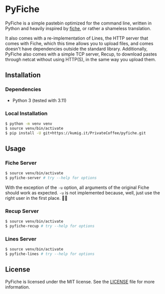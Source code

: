 # PyFiche

PyFiche is a simple pastebin optimized for the command line, written in Python
and heavily inspired by [fiche](https://github.com/solusipse/fiche/), or rather
a shameless translation.

It also comes with a re-implementation of Lines, the HTTP server that comes
with Fiche, which this time allows you to upload files, and comes doesn't have
dependencies outside the standard library. Additionally, PyFiche also comes 
with a simple TCP server, Recup, to download pastes through netcat without 
using HTTP(S), in the same way you upload them.

## Installation

### Dependencies

* Python 3 (tested with 3.11)

### Local Installation

```bash
$ python -m venv venv
$ source venv/bin/activate
$ pip install -U git+https://kumig.it/PrivateCoffee/pyfiche.git
```

## Usage

### Fiche Server

```bash
$ source venv/bin/activate
$ pyfiche-server # try --help for options
```

With the exception of the `-u` option, all arguments of the original Fiche
should work as expected. `-u` is not implemented because, well, just use the
right user in the first place. 🤷‍♀️

### Recup Server

```bash
$ source venv/bin/activate
$ pyfiche-recup # try --help for options
```

### Lines Server

```bash
$ source venv/bin/activate
$ pyfiche-lines # try --help for options
```

## License

PyFiche is licensed under the MIT license. See the [LICENSE](LICENSE) file for
more information.

